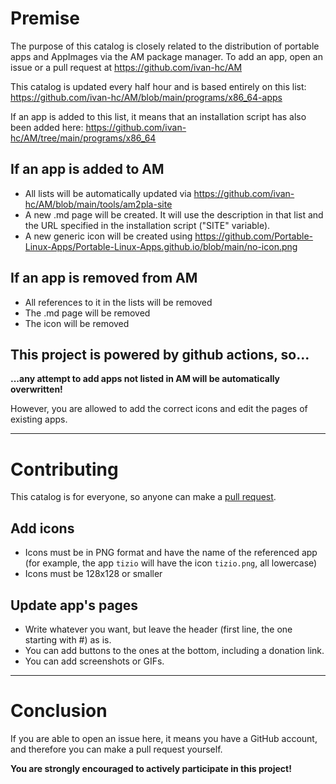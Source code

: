 # Premise

The purpose of this catalog is closely related to the distribution of portable apps and AppImages via the AM package manager. To add an app, open an issue or a pull request at https://github.com/ivan-hc/AM

This catalog is updated every half hour and is based entirely on this list: https://github.com/ivan-hc/AM/blob/main/programs/x86_64-apps

If an app is added to this list, it means that an installation script has also been added here: https://github.com/ivan-hc/AM/tree/main/programs/x86_64

## If an app is **added** to AM
  - All lists will be automatically updated via https://github.com/ivan-hc/AM/blob/main/tools/am2pla-site
  - A new .md page will be created. It will use the description in that list and the URL specified in the installation script ("SITE" variable).
  - A new generic icon will be created using https://github.com/Portable-Linux-Apps/Portable-Linux-Apps.github.io/blob/main/no-icon.png

## If an app is **removed** from AM
  - All references to it in the lists will be removed
  - The .md page will be removed
  - The icon will be removed

## This project is powered by github actions, so...
**...any attempt to add apps not listed in AM will be automatically overwritten!**

However, you are allowed to add the correct icons and edit the pages of existing apps.

------------------------------------

# Contributing

This catalog is for everyone, so anyone can make a [pull request](https://github.com/Portable-Linux-Apps/Portable-Linux-Apps.github.io/pulls).

## Add icons
  - Icons must be in PNG format and have the name of the referenced app (for example, the app `tizio` will have the icon `tizio.png`, all lowercase)
  - Icons must be 128x128 or smaller

## Update app's pages
  - Write whatever you want, but leave the header (first line, the one starting with #) as is.
  - You can add buttons to the ones at the bottom, including a donation link.
  - You can add screenshots or GIFs.

------------------------------------

# Conclusion

If you are able to open an issue here, it means you have a GitHub account, and therefore you can make a pull request yourself.

**You are strongly encouraged to actively participate in this project!**
